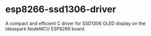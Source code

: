# esp8266-ssd1306-driver
A compact and efficient C driver for SSD1306 OLED display on the Ideaspark NodeMCU ESP8266 board.
